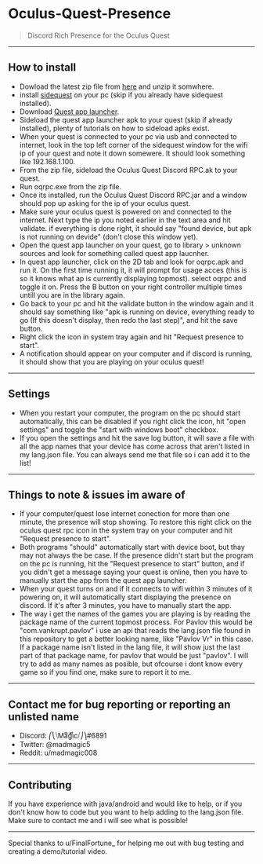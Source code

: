 # Oculus-Quest-Presence

> Discord Rich Presence for the Oculus Quest

---

## How to install

- Dowload the latest zip file from <a href="https://github.com/madmagic007/Oculus-Quest-Presence/releases" target="_blank">here</a> and unzip it somwhere.
- install <a href="https://sidequestvr.com/#/download" target="_blank">sidequest</a> on your pc (skip if you already have sidequest installed).
- Download <a href="https://github.com/tverona1/QuestAppLauncher/releases/tag/v0.10.2" target="_blank">Quest app launcher</a>.
- Sideload the quest app launcher apk to your quest (skip if already installed), plenty of tutorials on how to sideload apks exist.
- When your quest is connected to your pc via usb and connected to internet, look in the top left corner of the sidequest window for the wifi ip of your quest and note it down somewere. It should look something like 192.168.1.100.
- From the zip file, sideload the Oculus Quest Discord RPC.ak to your quest.
- Run oqrpc.exe from the zip file.
- Once its installed, run the Oculus Quest Discord RPC.jar and a window should pop up asking for the ip of your oculus quest.
- Make sure your oculus quest is powered on and connected to the internet. Next type the ip you noted earlier in the text area and hit validate. if everything is done right, it should say "found device, but apk is not running on devide" (don't close this window yet).
- Open the quest app launcher on your quest, go to library > unknown sources and look for something called quest app laucnher.
- In quest app launcher, click on the 2D tab and look for oqrpc.apk and run it. On the first time running it, it will prompt for usage acces (this is so it knows what ap is currently displaying topmost). select oqrpc and toggle it on. Press the B button on your right controller multiple times untill you are in the library again.
- Go back to your pc and hit the validate button in the window again and it should say something like "apk is running on device, everything ready to go (If this doesn't display, then redo the last step)", and hit the save button.
- Right click the icon in system tray again and hit "Request presence to start".
- A notification should appear on your computer and if discord is running, it should show that you are playing on your oculus quest!

---

## Settings

- When you restart your computer, the program on the pc should start automatically, this can be disabled if you right click the icon, hit "open settings" and toggle the "start with windows boot" checkbox.
- If you open the settings and hit the save log button, it will save a file with all the app names that your device has come across that aren't listed in my lang.json file. You can always send me that file so i can add it to the list!
  
---

##  Things to note & issues im aware of

- If your computer/quest lose internet conection for more than one minute, the presence will stop showing. To restore this right click on the oculus quest rpc icon in the system tray on your computer and hit "Request presence to start".
- Both programs "should" automatically start with device boot, but thay may not always the be case. If the presence didn't start but the program on the pc is running, hit the "Request presence to start" button, and if you didn't get a message saying your quest is online, then you have to manually start the app from the quest app launcher.
- When your quest turns on and if it connects to wifi within 3 minutes of it powering on, it will automatically start displaying the presence on discord. If it's after 3 minutes, you have to manually start the app.
- The way i get the names of the games you are playing is by reading the package name of the current topmost process. For Pavlov this would be "com.vankrupt.pavlov" i use an api that reads the lang.json file found in this repository to get a better looking name, like "Pavlov Vr" in this case. If a package name isn't listed in the lang file, it will show just the last part of that package name, for pavlov that would be just "pavlov". I will try to add as many names as posible, but ofcourse i dont know every game so if you find one, make sure to report it to me.

---

## Contact me for bug reporting or reporting an unlisted name

- Discord: ⎛⎝⧹Maͫgͣiͩc⧸⎠⎞#6891
- Twitter: @madmagic5
- Reddit: u/madmagic008

---

## Contributing

If you have experience with java/android and would like to help, or if you don't know how to code but you want to help adding to the lang.json file. Make sure to contact me and i will see what is possible!

---

Special thanks to u/FinalFortune_ for helping me out with bug testing and creating a demo/tutorial video.
